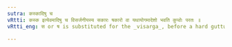 ```yaml
---
sutra: कस्कादिषु च
vRtti: कस्क इत्येवमादिषु च विसर्जनीयस्य सकारः षकारो वा यथायोगमादेशो भवति कुप्वोः परतः ॥
vRtti_eng: स or ष is substituted for the _visarga_, before a hard guttural and labial in the words कस्क and the rest.

---
```

